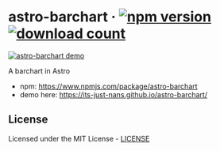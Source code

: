 # astro-barchart &middot; [![npm version](https://img.shields.io/npm/v/astro-barchart)](https://www.npmjs.org/package/astro-barchart) [![download count](https://img.shields.io/npm/dw/astro-barchart)](https://www.npmjs.org/package/astro-barchart)

[![astro-barchart demo](https://n4n5.dev/astro-barchart/demo.png)](https://its-just-nans.github.io/astro-barchart/)

A barchart in Astro

- npm: <https://www.npmjs.com/package/astro-barchart>
- demo here: <https://its-just-nans.github.io/astro-barchart/>

## License

Licensed under the MIT License - [LICENSE](LICENSE)
